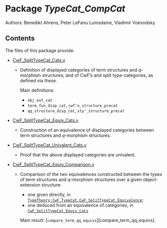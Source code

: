 Package *TypeCat_CompCat*
===================================================

Authors: Benedikt Ahrens, Peter LeFanu Lumsdaine, Vladimir Voevodsky

Contents
--------

The files of this package provide:

- [CwF_SplitTypeCat_Cats.v](CwF_SplitTypeCat_Cats.v)

  - Definition of displayed categories of term structures and *q*-morphism structures; and of CwF’s and split type-categories, as defined via these.

    Main definitions:

    - `obj_ext_cat`
    - `term_fun_disp_cat`, `cwf'n_structure_precat`
    - `qq_structure_disp_cat`, `sty'_structure_precat`

- [CwF_SplitTypeCat_Equiv_Cats.v](CwF_SplitTypeCat_Equiv_Cats.v)

  - Construction of an equivalence of displayed categories between term structures and *q*-morphism structures.

- [CwF_SplitTypeCat_Univalent_Cats.v](CwF_SplitTypeCat_Univalent_Cats.v)

  - Proof that the above displayed categories are univalent.

- [CwF_SplitTypeCat_Equiv_Comparison.v](CwF_SplitTypeCat_Equiv_Comparison.v)

  - Comparison of the two equivalences constructed between the types of term structures
    and _q_-morphism structures over a given object-extension structure:

    - one given directly, in [`TypeTheory.CwF_TypeCat.CwF_SplitTypeCat_Equivalence`](/TypeTheory/CwF_TypeCat.CwF_SplitTypeCat_Equivalence.v);
    - one deduced from an equivalence of categories, in [`CwF_SplitTypeCat_Equiv_Cats`](CwF_SplitTypeCat_Equiv_Cats.v)

    Main result: [`compare_term_qq_equivs`][compare_term_qq_equivs].
